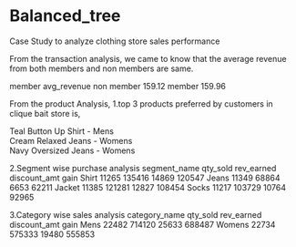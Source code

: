# Balanced_tree
Case Study to  analyze clothing store sales performance

From the transaction analysis, 
we came to know that the average revenue from both members and non members are same. 

member	    avg_revenue
non member	159.12
member	    159.96

From the product Analysis, 
1.top 3 products preferred by customers in clique bait store is, 
  
  Teal Button Up Shirt - Mens	        
  Cream Relaxed Jeans - Womens	      
  Navy Oversized Jeans - Womens	     
  
2.Segment wise purchase analysis
  segment_name	    qty_sold    	rev_earned    	discount_amt	gain
  Shirt	            11265	        135416	        14869	        120547
  Jeans	            11349       	68864         	6653        	62211
  Jacket	          11385       	121281        	12827       	108454
  Socks	            11217       	103729        	10764       	92965
  
3.Category wise sales analysis
category_name     	qty_sold    	rev_earned    	discount_amt    	gain
Mens              	22482       	714120        	25633           	688487
Womens            	22734       	575333        	19480           	555853




